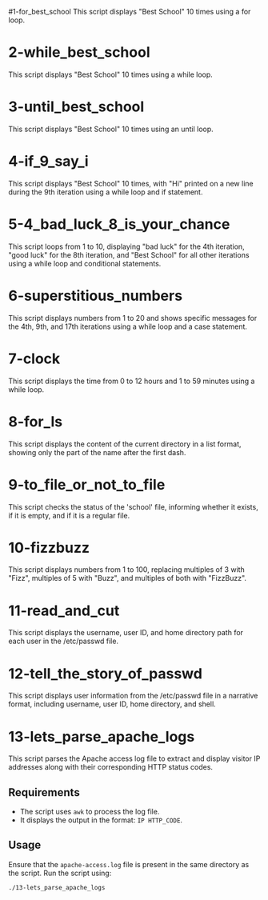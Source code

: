 #1-for_best_school
This script displays "Best School" 10 times using a for loop.

# 2-while_best_school

This script displays "Best School" 10 times using a while loop.

# 3-until_best_school

This script displays "Best School" 10 times using an until loop.

# 4-if_9_say_i

This script displays "Best School" 10 times, with "Hi" printed on a new line during the 9th iteration using a while loop and if statement.

# 5-4_bad_luck_8_is_your_chance

This script loops from 1 to 10, displaying "bad luck" for the 4th iteration, "good luck" for the 8th iteration, and "Best School" for all other iterations using a while loop and conditional statements.

# 6-superstitious_numbers

This script displays numbers from 1 to 20 and shows specific messages for the 4th, 9th, and 17th iterations using a while loop and a case statement.

# 7-clock

This script displays the time from 0 to 12 hours and 1 to 59 minutes using a while loop.

# 8-for_ls

This script displays the content of the current directory in a list format, showing only the part of the name after the first dash.

# 9-to_file_or_not_to_file

This script checks the status of the 'school' file, informing whether it exists, if it is empty, and if it is a regular file.

# 10-fizzbuzz

This script displays numbers from 1 to 100, replacing multiples of 3 with "Fizz", multiples of 5 with "Buzz", and multiples of both with "FizzBuzz".

# 11-read_and_cut

This script displays the username, user ID, and home directory path for each user in the /etc/passwd file.

# 12-tell_the_story_of_passwd

This script displays user information from the /etc/passwd file in a narrative format, including username, user ID, home directory, and shell.

# 13-lets_parse_apache_logs

This script parses the Apache access log file to extract and display visitor IP addresses along with their corresponding HTTP status codes.

## Requirements

- The script uses `awk` to process the log file.
- It displays the output in the format: `IP HTTP_CODE`.

## Usage

Ensure that the `apache-access.log` file is present in the same directory as the script. Run the script using:

```bash
./13-lets_parse_apache_logs


